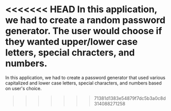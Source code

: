 <<<<<<< HEAD
In this application, we had to create a random password generator. The user would choose if they wanted upper/lower case letters, special chracters, and numbers.
=======
In this application, we had to create a password generator that used various capitalized and lower case letters, special characters, and numbers based on user's choice.
>>>>>>> 71381d1383e54879f7dc5b3a0c8d314088271258
